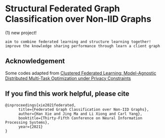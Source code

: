 # Structural Federated Graph Classification over Non-IID Graphs

(1) new project!
```
aim to combine federated learning and structure learning together!
improve the knowledge sharing performance through learn a client graph
```

## Acknowledgement
Some codes adapted from [Clustered Federated Learning: Model-Agnostic Distributed Multi-Task Optimization under Privacy Constraints](https://github.com/felisat/clustered-federated-learning)

## If you find this work helpful, please cite
```
@inproceedings{xie2021federated,
      title={Federated Graph Classification over Non-IID Graphs}, 
      author={Han Xie and Jing Ma and Li Xiong and Carl Yang},
      booktitle={Thirty-Fifth Conference on Neural Information Processing Systems},
      year={2021}
}
```
